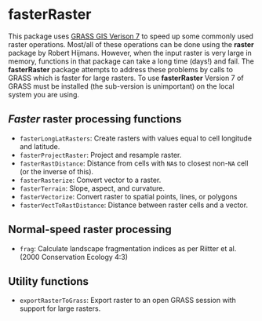 # fasterRaster

This package uses [GRASS GIS Verison 7](https://grass.osgeo.org/grass7/) to speed up some commonly used raster operations. Most/all of these operations can be done using the **raster** package by Robert Hijmans.  However, when the input raster is very large in memory, functions in that package can take a long time (days!) and fail. The **fasterRaster** package attempts to address these problems by calls to GRASS which is faster for large rasters. To use **fasterRaster** Version 7 of GRASS must be installed (the sub-version is unimportant) on the local system you are using.

## *Faster* raster processing functions ##
* `fasterLongLatRasters`: Create rasters with values equal to cell longitude and latitude.
* `fasterProjectRaster`: Project and resample raster.
* `fasterRastDistance`: Distance from cells with `NA`s to closest non-`NA` cell (or the inverse of this).
* `fasterRasterize`: Convert vector to a raster.
* `fasterTerrain`: Slope, aspect, and curvature.
* `fasterVectorize`: Convert raster to spatial points, lines, or polygons
* `fasterVectToRastDistance`: Distance between raster cells and a vector.

## Normal-speed raster processing ##
* `frag`: Calculate landscape fragmentation indices as per Riitter et al. (2000 Conservation Ecology 4:3)

## Utility functions ##
* `exportRasterToGrass`: Export raster to an open GRASS session with support for large rasters.
